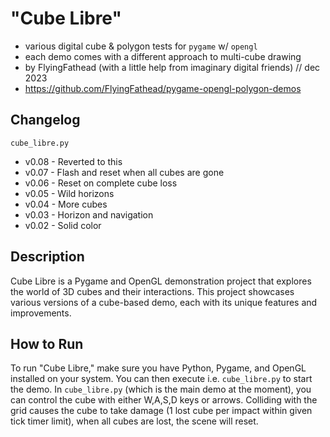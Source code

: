 # "Cube Libre" 
- various digital cube & polygon tests for `pygame` w/ `opengl`
- each demo comes with a different approach to multi-cube drawing
- by FlyingFathead (with a little help from imaginary digital friends) // dec 2023
- https://github.com/FlyingFathead/pygame-opengl-polygon-demos

## Changelog
`cube_libre.py`
- v0.08 - Reverted to this
- v0.07 - Flash and reset when all cubes are gone
- v0.06 - Reset on complete cube loss
- v0.05 - Wild horizons
- v0.04 - More cubes
- v0.03 - Horizon and navigation
- v0.02 - Solid color

## Description

Cube Libre is a Pygame and OpenGL demonstration project that explores the world of 3D cubes and their interactions. This project showcases various versions of a cube-based demo, each with its unique features and improvements.

## How to Run

To run "Cube Libre," make sure you have Python, Pygame, and OpenGL installed on your system. You can then execute i.e. `cube_libre.py` to start the demo. In `cube_libre.py` (which is the main demo at the moment), you can control the cube with either W,A,S,D keys or arrows. Colliding with the grid causes the cube to take damage (1 lost cube per impact within given tick timer limit), when all cubes are lost, the scene will reset.
